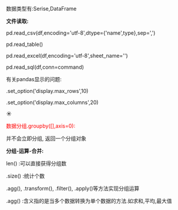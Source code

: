 数据类型有:Serise,DataFrame

**文件读取:**

pd.read_csv(df,encoding='utf-8',dtype={'name',type},sep=',')

pd.read_table()

pd.read_excel(df,encoding='utf-8',sheet_name='')

pd.read_sql(df,conn=command)



有关pandas显示的问题:

.set_option('display.max_rows',10)

.set_option('display.max_columns',20)

:sunny:

<font color=red>数据分组.groupby([],axis=0): </font>

并不会立即分组, 返回一个分组对象

**分组-运算-合并:**

len() :可以直接获得分组数

.size() :统计个数

.agg(), .transform(), .filter(), .apply()等方法实现分组运算

.agg() :含义指的是当多个数据转换为单个数据的方法.如求和,平均,最大值

